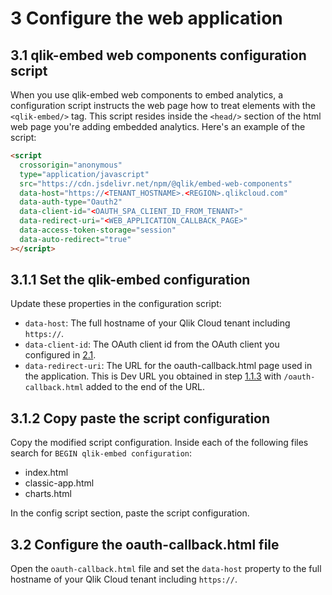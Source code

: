 # 3 Configure the web application

## 3.1 qlik-embed web components configuration script

When you use qlik-embed web components to embed analytics, a configuration script instructs the web page how to treat elements with the `<qlik-embed/>` tag. This script resides inside the `<head/>` section of the html web page you're adding embedded analytics. Here's an example of the script:

```html
<script
  crossorigin="anonymous"
  type="application/javascript"
  src="https://cdn.jsdelivr.net/npm/@qlik/embed-web-components"
  data-host="https://<TENANT_HOSTNAME>.<REGION>.qlikcloud.com"
  data-auth-type="Oauth2"
  data-client-id="<OAUTH_SPA_CLIENT_ID_FROM_TENANT>"
  data-redirect-uri="<WEB_APPLICATION_CALLBACK_PAGE>"
  data-access-token-storage="session"
  data-auto-redirect="true"
></script>
```

## 3.1.1 Set the qlik-embed configuration

Update these properties in the configuration script:

- `data-host`: The full hostname of your Qlik Cloud tenant including `https://`.
- `data-client-id`: The OAuth client id from the OAuth client you configured in [2.1](#21-create-a-single-page-application-oauth-client).
- `data-redirect-uri`: The URL for the oauth-callback.html page used in the application. This is Dev URL you obtained in step [1.1.3](#113-obtain-the-web-application-address) with `/oauth-callback.html` added to the end of the URL.

## 3.1.2 Copy paste the script configuration

Copy the modified script configuration.
Inside each of the following files search for `BEGIN qlik-embed configuration`:

- index.html
- classic-app.html
- charts.html

In the config script section, paste the script configuration.

## 3.2 Configure the oauth-callback.html file

Open the `oauth-callback.html` file and set the `data-host` property to the full hostname of your Qlik Cloud tenant including `https://`.
